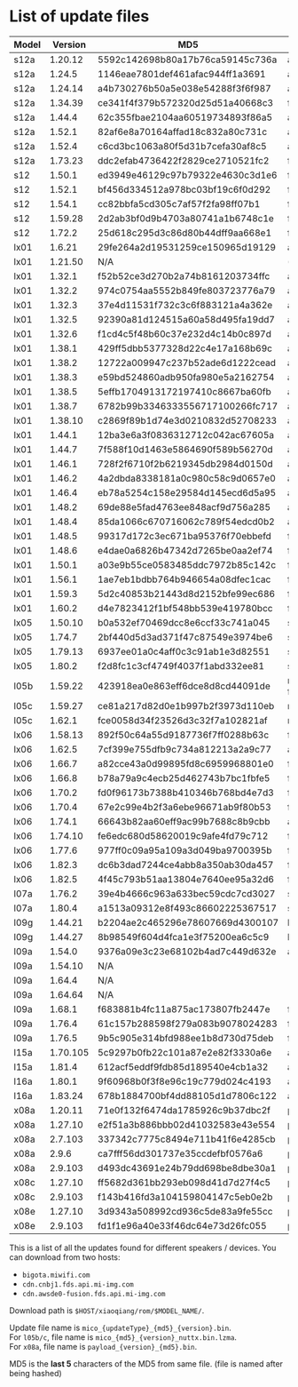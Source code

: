 # List of update files

|Model | Version  | MD5                              | Update type |
|------|----------|----------------------------------|-------------|
| s12a | 1.20.12  | 5592c142698b80a17b76ca59145c736a | all |
| s12a | 1.24.5   | 1146eae7801def461afac944ff1a3691 | all |
| s12a | 1.24.14  | a4b730276b50a5e038e54288f3f6f987 | all |
| s12a | 1.34.39  | ce341f4f379b572320d25d51a40668c3 | firmware |
| s12a | 1.44.4   | 62c355fbae2104aa60519734893f86a5 | all |
| s12a | 1.52.1   | 82af6e8a70164affad18c832a80c731c | all |
| s12a | 1.52.4   | c6cd3bc1063a80f5d31b7cefa30af8c5 | all |
| s12a | 1.73.23  | ddc2efab4736422f2829ce2710521fc2 | firmware |
| s12  | 1.50.1   | ed3949e46129c97b79322e4630c3d1e6 | firmware |
| s12  | 1.52.1   | bf456d334512a978bc03bf19c6f0d292 | firmware |
| s12  | 1.54.1   | cc82bbfa5cd305c7af57f2fa98ff07b1 | firmware |
| s12  | 1.59.28  | 2d2ab3bf0d9b4703a80741a1b6748c1e | firmware |
| s12  | 1.72.2   | 25d618c295d3c86d80b44dff9aa668e1 | firmware |
| lx01 | 1.6.21   | 29fe264a2d19531259ce150965d19129 | all |
| lx01 | 1.21.50  | N/A | (CHANNEL=current) |
| lx01 | 1.32.1   | f52b52ce3d270b2a74b8161203734ffc | all |
| lx01 | 1.32.2   | 974c0754aa5552b849fe803723776a79 | all |
| lx01 | 1.32.3   | 37e4d11531f732c3c6f883121a4a362e | all |
| lx01 | 1.32.5   | 92390a81d124515a60a58d495fa19dd7 | all |
| lx01 | 1.32.6   | f1cd4c5f48b60c37e232d4c14b0c897d | all |
| lx01 | 1.38.1   | 429ff5dbb5377328d22c4e17a168b69c | all |
| lx01 | 1.38.2   | 12722a009947c237b52ade6d1222cead | all |
| lx01 | 1.38.3   | e59bd524860adb950fa980e5a2162754 | all |
| lx01 | 1.38.5   | 5effb1704913172197410c8667ba60fb | all |
| lx01 | 1.38.7   | 6782b99b3346333556717100266fc717 | all |
| lx01 | 1.38.10  | c2869f89b1d74e3d0210832d52708233 | all |
| lx01 | 1.44.1   | 12ba3e6a3f0836312712c042ac67605a | all |
| lx01 | 1.44.7   | 7f588f10d1463e5864690f589b56270d | all |
| lx01 | 1.46.1   | 728f2f6710f2b6219345db2984d0150d | all |
| lx01 | 1.46.2   | 4a2dbda8338181a0c980c58c9d0657e0 | all |
| lx01 | 1.46.4   | eb78a5254c158e29584d145ecd6d5a95 | all |
| lx01 | 1.48.2   | 69de88e5fad4763ee848acf9d756a285 | all |
| lx01 | 1.48.4   | 85da1066c670716062c789f54edcd0b2 | all |
| lx01 | 1.48.5   | 99317d172c3ec671ba95376f70ebbefd | firmware |
| lx01 | 1.48.6   | e4dae0a6826b47342d7265be0aa2ef74 | firmware |
| lx01 | 1.50.1   | a03e9b55ce0583485ddc7972b85c142c | firmware |
| lx01 | 1.56.1   | 1ae7eb1bdbb764b946654a08dfec1cac | firmware |
| lx01 | 1.59.3   | 5d2c40853b21443d8d2152bfe99ec686 | firmware |
| lx01 | 1.60.2   | d4e7823412f1bf548bb539e419780bcc | firmware |
| lx05 | 1.50.10  | b0a532ef70469dcc8e6ccf33c741a045 | skr_firmware |
| lx05 | 1.74.7   | 2bf440d5d3ad371f47c87549e3974be6 | skr_firmware |
| lx05 | 1.79.13  | 6937ee01a0c4aff0c3c91ab1e3d82551 | skr_all |
| lx05 | 1.80.2   | f2d8fc1c3cf4749f4037f1abd332ee81 | skr_firmware |
| l05b | 1.59.22  | 423918ea0e863eff6dce8d8cd44091de | nuttx (from l05c family) |
| l05c | 1.59.27  | ce81a217d82d0e1b997b2f3973d110eb | nuttx |
| l05c | 1.62.1   | fce0058d34f23526d3c32f7a102821af | nuttx |
| lx06 | 1.58.13  | 892f50c64a55d9187736f7ff0288b63c | firmware |
| lx06 | 1.62.5   | 7cf399e755dfb9c734a812213a2a9c77 | all |
| lx06 | 1.66.7   | a82cce43a0d99895fd8c6959968801e0 | firmware |
| lx06 | 1.66.8   | b78a79a9c4ecb25d462743b7bc1fbfe5 | firmware |
| lx06 | 1.70.2   | fd0f96173b7388b410346b768bd4e7d3 | firmware |
| lx06 | 1.70.4   | 67e2c99e4b2f3a6ebe96671ab9f80b53 | firmware |
| lx06 | 1.74.1   | 66643b82aa60eff9ac99b7688c8b9cbb | all |
| lx06 | 1.74.10  | fe6edc680d58620019c9afe4fd79c712 | firmware |
| lx06 | 1.77.6   | 977ff0c09a95a109a3d049ba9700395b | firmware |
| lx06 | 1.82.3   | dc6b3dad7244ce4abb8a350ab30da457 | firmware |
| lx06 | 1.82.5   | 4f45c793b51aa13804e7640ee95a32d6 | firmware |
| l07a | 1.76.2   | 39e4b4666c963a633bec59cdc7cd3027 | skr_firmware |
| l07a | 1.80.4   | a1513a09312e8f493c86602225367517 | skr_firmware |
| l09g | 1.44.21  | b2204ae2c465296e78607669d4300107 | l09g |
| l09g | 1.44.27  | 8b98549f604d4fca1e3f75200ea6c5c9 | l09g |
| l09a | 1.54.0   | 9376a09e3c23e68102b4ad7c449d632e | all |
| l09a | 1.54.10  | N/A | |
| l09a | 1.64.4   | N/A | |
| l09a | 1.64.64  | N/A | |
| l09a | 1.68.1   | f683881b4fc11a875ac173807fb2447e | firmware |
| l09a | 1.76.4   | 61c157b288598f279a083b9078024283 | firmware |
| l09a | 1.76.5   | 9b5c905e314bfd988ee1b8d730d75deb | firmware |
| l15a | 1.70.105 | 5c9297b0fb22c101a87e2e82f3330a6e | all |
| l15a | 1.81.4   | 612acf5eddf9fdb85d189540e4cb1a32 | all |
| l16a | 1.80.1   | 9f60968b0f3f8e96c19c779d024c4193 | all |
| l16a | 1.83.24  | 678b1884700bf4dd88105d1d7806c122 | all |
| x08a | 1.20.11  | 71e0f132f6474da1785926c9b37dbc2f | payload |
| x08a | 1.27.10  | e2f51a3b886bbb02d41032583e43e554 | payload |
| x08a | 2.7.103  | 337342c7775c8494e711b41f6e4285cb | payload |
| x08a | 2.9.6    | ca7fff56dd301737e35ccdefbf0576a6 | payload |
| x08a | 2.9.103  | d493dc43691e24b79dd698be8dbe30a1 | payload |
| x08c | 1.27.10  | ff5682d361bb293eb098d41d7d27f4c5 | payload |
| x08c | 2.9.103  | f143b416fd3a104159804147c5eb0e2b | payload |
| x08e | 1.27.10  | 3d9343a508992cd936c5de83a9fe55cc | payload |
| x08e | 2.9.103  | fd1f1e96a40e33f46dc64e73d26fc055 | payload |

This is a list of all the updates found for different speakers / devices.
You can download from two hosts:
- `bigota.miwifi.com`
- `cdn.cnbj1.fds.api.mi-img.com`
- `cdn.awsde0-fusion.fds.api.mi-img.com`

Download path is `$HOST/xiaoqiang/rom/$MODEL_NAME/`.

Update file name is `mico_{updateType}_{md5}_{version}.bin`.  
For `l05b/c`, file name is `mico_{md5}_{version}_nuttx.bin.lzma`.  
For `x08a`, file name is `payload_{version}_{md5}.bin`.  

MD5 is the **last 5** characters of the MD5 from same file.
(file is named after being hashed)

